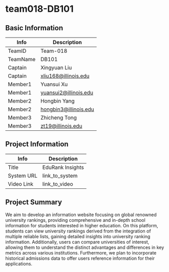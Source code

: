 # team018-DB101

## Basic Information

|   Info      |        Description     |
| ----------- | ---------------------- |
| TeamID      |        Team-018        |
| TeamName    |         DB101         |
| Captain     |     Xingyuan Liu     |
| Captain     |  xliu168@illinois.edu  |
| Member1     |       Yuansui Xu       |
| Member1     | yuansui2@illinois.edu |
| Member2     | Hongbin Yang |
| Member2     | hongbin3@illinois.edu |
| Member3     | Zhicheng Tong |
| Member3     | zt19@illinois.edu |

## Project Information

| Info       | Description      |
| ---------- | ---------------- |
| Title      | EduRank Insights |
| System URL | link_to_system   |
| Video Link | link_to_video    |

## Project Summary

We aim to develop an information website focusing on global renowned university rankings, providing  comprehensive and in-depth school information for students interested in higher education.  On this platform, students can view university rankings derived from the integration of multiple reliable lists,  gaining detailed insights into university ranking information. Additionally, users can compare universities of  interest, allowing them to understand the distinct advantages and differences in key metrics across various  institutions. Furthermore, we plan to incorporate historical admissions data to offer users reference information  for their applications.
